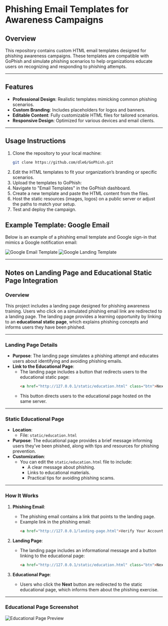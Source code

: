 # **Phishing Email Templates for Awareness Campaigns**

## **Overview**
This repository contains custom HTML email templates designed for phishing awareness campaigns. These templates are compatible with GoPhish and simulate phishing scenarios to help organizations educate users on recognizing and responding to phishing attempts.

---

## **Features**
- **Professional Design**: Realistic templates mimicking common phishing scenarios.
- **Custom Branding**: Includes placeholders for logos and banners.
- **Editable Content**: Fully customizable HTML files for tailored scenarios.
- **Responsive Design**: Optimized for various devices and email clients.

---

## **Usage Instructions**
1. Clone the repository to your local machine:
   ```bash
   git clone https://github.com/dle6/GoPhish.git
2. Edit the HTML templates to fit your organization’s branding or specific scenarios.
3. Upload the templates to GoPhish:
4. Navigate to "Email Templates" in the GoPhish dashboard.
5. Create a new template and paste the HTML content from the files.
6. Host the static resources (images, logos) on a public server or adjust the paths to match your setup.
7. Test and deploy the campaign.


## Example Template: Google Email

Below is an example of a phishing email template and Google sign-in that mimics a Google notification email:

![Google Email Template](Screenshots/Google-Email-template.png)
![Google Landing Template](Screenshots/Google-Sign-in-Screenshot.png)

---

## Notes on Landing Page and Educational Static Page Integration

### Overview
This project includes a landing page designed for phishing awareness training. Users who click on a simulated phishing email link are redirected to a landing page. The landing page provides a learning opportunity by linking to an **educational static page**, which explains phishing concepts and informs users they have been phished.

---

### Landing Page Details
- **Purpose**: The landing page simulates a phishing attempt and educates users about identifying and avoiding phishing emails.
- **Link to the Educational Page**: 
  - The landing page includes a button that redirects users to the educational static page:
    ```html
    <a href="http://127.0.0.1/static/education.html" class="btn">Next</a>
    ```
  - This button directs users to the educational page hosted on the same server.

---

### Static Educational Page
- **Location**: 
  - File: `static/education.html`
- **Purpose**: The educational page provides a brief message informing users they’ve been phished, along with tips and resources for phishing prevention.
- **Customization**: 
  - You can edit the `static/education.html` file to include:
    - A clear message about phishing.
    - Links to educational materials.
    - Practical tips for avoiding phishing scams.

---

### How It Works
1. **Phishing Email**:
   - The phishing email contains a link that points to the landing page.
   - Example link in the phishing email:
     ```html
     <a href="http://127.0.0.1/landing-page.html">Verify Your Account</a>
     ```

2. **Landing Page**:
   - The landing page includes an informational message and a button linking to the educational page:
     ```html
     <a href="http://127.0.0.1/static/education.html" class="btn">Next</a>
     ```

3. **Educational Page**:
   - Users who click the **Next** button are redirected to the static educational page, which informs them about the phishing exercise.

---

### Educational Page Screenshot
![Educational Page Preview](Screenshots/Educational-Page.png)
